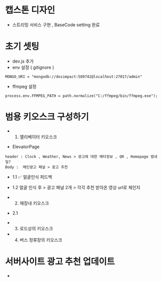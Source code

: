 # 캡스톤 디자인

- 스트리밍 서비스 구현 , BaseCode setting 완료

# 초기 셋팅

- dev.js 추가
- env 설정 ( gitignore )

```
MONGO_URI = "mongodb://dosimpact:589742@localhost:27017/admin"

```

- ffmpeg 설정

```
process.env.FFMPEG_PATH = path.normalize("C:/ffmpeg/bin/ffmpeg.exe");
```

# 범용 키오스크 구성하기

- 1. 앨리베이터 키오스크

- ElevatorPage

```
header : Clock , Weather, News > 광고에 대한 메타정보 , QR , Homepage 썸네일?
Body :  메인광고 패널 > 광고 추천
```

- 1.1 ✅ 얼굴인식 피드백
- 1.2 얼굴 인식 후 > 광고 패널 2개 > 각각 추천 받아온 영상 url로 체인지

- 2. 매장내 키오스크
- 2.1 

- 3. 로드상의 키오스크

- 4. 버스 정류장의 키오스크


# 서버사이트 광고 추천 업데이트 

- 